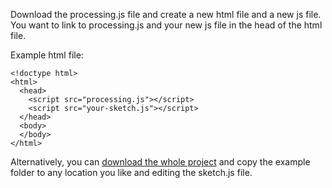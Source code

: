 Download the processing.js file and create a new html file and a new js file. You want to link to processing.js and your new js file in the head of the html file.

Example html file:
```
<!doctype html>
<html>
  <head>
    <script src="processing.js"></script>
    <script src="your-sketch.js"></script>
  </head>
  <body>
  </body>
</html>
```

Alternatively, you can [download the whole project](https://github.com/lmccart/processing-js/archive/master.zip) and copy the example folder to any location you like and editing the sketch.js file.


